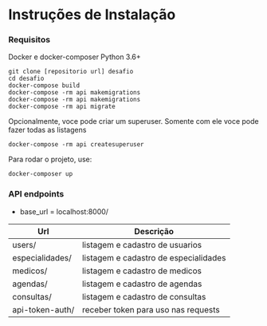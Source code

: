# Instruções de Instalação

### Requisitos
Docker e docker-composer
Python 3.6+

```
git clone [repositorio url] desafio
cd desafio
docker-compose build
docker-compose -rm api makemigrations
docker-compose -rm api makemigrations
docker-compose -rm api migrate
```
Opcionalmente, voce pode criar um superuser. Somente com ele voce pode fazer todas as listagens
```
docker-compose -rm api createsuperuser
```

Para rodar o projeto, use:
```
docker-composer up
```

### API endpoints

- base_url = localhost:8000/

| Url | Descrição |
|-----|---------------|
| users/ |   listagem e cadastro de usuarios |
|especialidades/ | listagem e cadastro de especialidades|
|medicos/ | listagem e cadastro de medicos|
|agendas/ | listagem e cadastro de agendas|
|consultas/ | listagem e cadastro de consultas|
|api-token-auth/ | receber token para uso nas requests|


